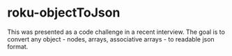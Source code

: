 # roku-objectToJson
This was presented as a code challenge in a recent interview. The goal is to convert any object - nodes, arrays, associative arrays - to readable json format.
